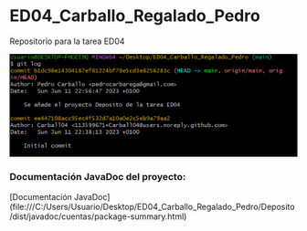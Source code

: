 # ED04_Carballo_Regalado_Pedro
Repositorio para la tarea ED04

![](https://github.com/Carball04/ED04_Carballo_Regalado_Pedro/blob/main/img/Captura%20git%20log.PNG)

### Documentación JavaDoc del proyecto:

[Documentación JavaDoc] (file:///C:/Users/Usuario/Desktop/ED04_Carballo_Regalado_Pedro/Deposito/dist/javadoc/cuentas/package-summary.html)
